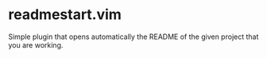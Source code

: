 # readmestart.vim

Simple plugin that opens automatically the README of the given project that you are working.
